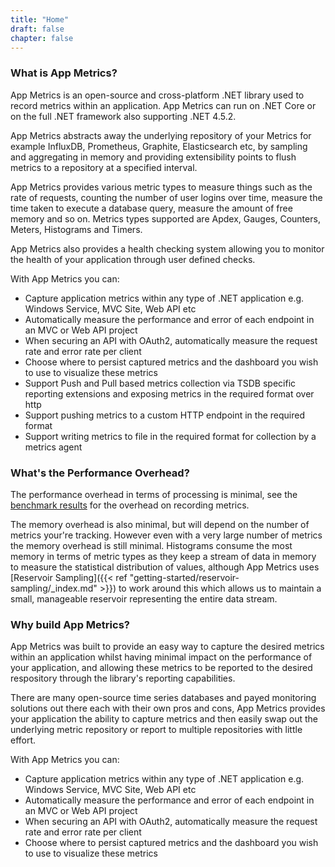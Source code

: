 ```yaml
---
title: "Home"
draft: false
chapter: false
---
```


### What is App Metrics?

App Metrics is an open-source and cross-platform .NET library used to record metrics within an application. App Metrics can run on .NET Core or on the full .NET framework also supporting .NET 4.5.2.

App Metrics abstracts away the underlying repository of your Metrics for example InfluxDB, Prometheus, Graphite, Elasticsearch etc, by sampling and aggregating in memory and providing extensibility points to flush metrics to a repository at a specified interval.

App Metrics provides various metric types to measure things such as the rate of requests, counting the number of user logins over time, measure the time taken to execute a database query, measure the amount of free memory and so on. Metrics types supported are Apdex, Gauges, Counters, Meters, Histograms and Timers.

App Metrics also provides a health checking system allowing you to monitor the health of your application through user defined checks.

With App Metrics you can:

+ Capture application metrics within any type of .NET application e.g. Windows Service, MVC Site, Web API etc
+ Automatically measure the performance and error of each endpoint in an MVC or Web API project
+ When securing an API with OAuth2, automatically measure the request rate and error rate per client
+ Choose where to persist captured metrics and the dashboard you wish to use to visualize these metrics
+ Support Push and Pull based metrics collection via TSDB specific reporting extensions and exposing metrics in the required format over http
+ Support pushing metrics to a custom HTTP endpoint in the required format
+ Support writing metrics to file in the required format for collection by a metrics agent

### What's the Performance Overhead?

The performance overhead in terms of processing is minimal, see the [benchmark results](https://github.com/AppMetrics/AppMetrics/tree/dev/src/Core/benchmarks/App.Metrics.Benchmarks.Runner/BenchmarkDotNet.Artifacts/results) for the overhead on recording metrics.

The memory overhead is also minimal, but will depend on the number of metrics your're tracking. However even with a very large number of metrics the memory overhead is still minimal. Histograms consume the most memory in terms of metric types as they keep a stream of data in memory to measure the statistical distribution of values, although App Metrics uses [Reservoir Sampling]({{< ref "getting-started/reservoir-sampling/_index.md" >}}) to work around this which allows us to maintain a small, manageable reservoir representing the entire data stream.

### Why build App Metrics?

App Metrics was built to provide an easy way to capture the desired metrics within an application whilst having minimal impact on the performance of your application, and allowing these metrics to be reported to the desired respository through the library's reporting capabilities.

There are many open-source time series databases and payed monitoring solutions out there each with their own pros and cons, App Metrics provides your application the ability to capture metrics and then easily swap out the underlying metric repository or report to multiple repositories with little effort.

With App Metrics you can:

+ Capture application metrics within any type of .NET application e.g. Windows Service, MVC Site, Web API etc
+ Automatically measure the performance and error of each endpoint in an MVC or Web API project
+ When securing an API with OAuth2, automatically measure the request rate and error rate per client
+ Choose where to persist captured metrics and the dashboard you wish to use to visualize these metrics
